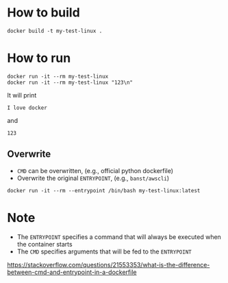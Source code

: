 # How to build
```
docker build -t my-test-linux .
```

# How to run

```
docker run -it --rm my-test-linux
docker run -it --rm my-test-linux "123\n"
```

It will print
```
I love docker
```

and

```
123
```

## Overwrite
* `CMD` can be overwritten, (e.g., official python dockerfile)
* Overwrite the original `ENTRYPOINT`, (e.g., `banst/awscli`)
```
docker run -it --rm --entrypoint /bin/bash my-test-linux:latest
```

# Note
* The `ENTRYPOINT` specifies a command that will always be executed when the container starts
* The `CMD` specifies arguments that will be fed to the `ENTRYPOINT`

https://stackoverflow.com/questions/21553353/what-is-the-difference-between-cmd-and-entrypoint-in-a-dockerfile
